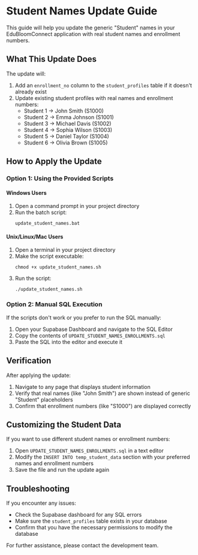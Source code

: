 # Student Names Update Guide

This guide will help you update the generic "Student" names in your EduBloomConnect application with real student names and enrollment numbers.

## What This Update Does

The update will:

1. Add an `enrollment_no` column to the `student_profiles` table if it doesn't already exist
2. Update existing student profiles with real names and enrollment numbers:
   - Student 1 → John Smith (S1000)
   - Student 2 → Emma Johnson (S1001)
   - Student 3 → Michael Davis (S1002)
   - Student 4 → Sophia Wilson (S1003)
   - Student 5 → Daniel Taylor (S1004)
   - Student 6 → Olivia Brown (S1005)

## How to Apply the Update

### Option 1: Using the Provided Scripts

#### Windows Users
1. Open a command prompt in your project directory
2. Run the batch script:
   ```
   update_student_names.bat
   ```

#### Unix/Linux/Mac Users
1. Open a terminal in your project directory
2. Make the script executable:
   ```
   chmod +x update_student_names.sh
   ```
3. Run the script:
   ```
   ./update_student_names.sh
   ```

### Option 2: Manual SQL Execution

If the scripts don't work or you prefer to run the SQL manually:

1. Open your Supabase Dashboard and navigate to the SQL Editor
2. Copy the contents of `UPDATE_STUDENT_NAMES_ENROLLMENTS.sql`
3. Paste the SQL into the editor and execute it

## Verification

After applying the update:

1. Navigate to any page that displays student information
2. Verify that real names (like "John Smith") are shown instead of generic "Student" placeholders
3. Confirm that enrollment numbers (like "S1000") are displayed correctly

## Customizing the Student Data

If you want to use different student names or enrollment numbers:

1. Open `UPDATE_STUDENT_NAMES_ENROLLMENTS.sql` in a text editor
2. Modify the `INSERT INTO temp_student_data` section with your preferred names and enrollment numbers
3. Save the file and run the update again

## Troubleshooting

If you encounter any issues:

- Check the Supabase dashboard for any SQL errors
- Make sure the `student_profiles` table exists in your database
- Confirm that you have the necessary permissions to modify the database

For further assistance, please contact the development team.
